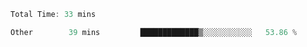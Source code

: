 <!--START_SECTION:waka-->

```typescript
Total Time: 33 mins

Other        39 mins         █████████████▒░░░░░░░░░░░   53.86 %
```

<!--END_SECTION:waka-->
